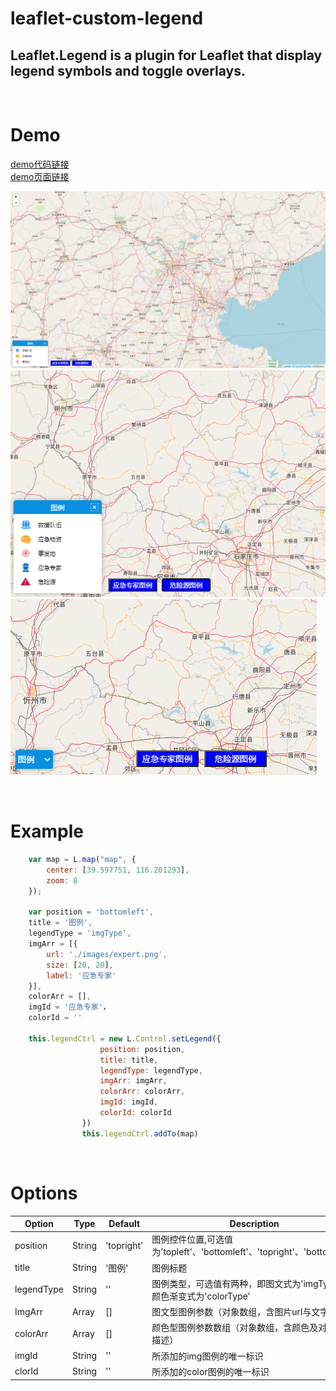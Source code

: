 # leaflet-custom-legend

## Leaflet.Legend is a plugin for Leaflet that display legend symbols and toggle overlays.

<br>

# Demo

[demo代码链接](https://github.com/ABoyCDog/leaflet-custom-legend/blob/master/example/taskLegend.html)
<br>
[demo页面链接](http://htmlpreview.github.io/?https://raw.githack.com/ABoyCDog/leaflet-custom-legend/master/example/taskLegend.html)

 ![images](example/images/demo.png)
 ![images](example/images/demo2.png)
 ![images](example/images/demo3.png)

<br>

# Example

```js
    var map = L.map("map", {
        center: [39.597751, 116.201293],
        zoom: 8
    });
    
    var position = 'bottomleft',
    title = '图例',
    legendType = 'imgType',
    imgArr = [{
        url: './images/expert.png',
        size: [20, 20],
        label: '应急专家'
    }],
    colorArr = [],
    imgId = '应急专家'，
    colorId = ''

    this.legendCtrl = new L.Control.setLegend({
                    position: position,
                    title: title,
                    legendType: legendType,
                    imgArr: imgArr,
                    colorArr: colorArr,
                    imgId: imgId,
                    colorId: colorId 
                })
                this.legendCtrl.addTo(map)
```
<br>

# Options

|Option|Type|Default|Description|
|--|--|--|--|
|position|String|'topright'|图例控件位置,可选值为'topleft'、'bottomleft'、'topright'、'bottomright'|
|title|String|'图例'|图例标题|
|legendType|String|''|图例类型，可选值有两种，即图文式为'imgType'，颜色渐变式为'colorType'|
|ImgArr|Array|[]|图文型图例参数（对象数组，含图片url与文字描述）|
|colorArr|Array|[]|颜色型图例参数数组（对象数组，含颜色及对应文字描述）|
|imgId|String|''|所添加的img图例的唯一标识|
|clorId|String|''|所添加的color图例的唯一标识|